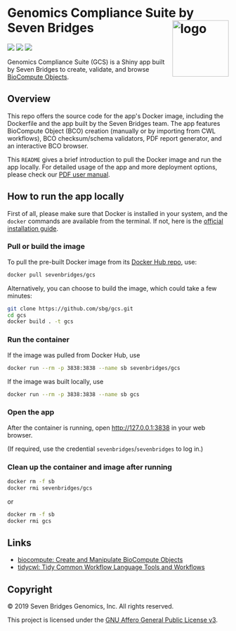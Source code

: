 # Genomics Compliance Suite by Seven Bridges <a href="https://www.sevenbridges.com"><img src="https://raw.githubusercontent.com/sbg/gcs/master/logo.png" align="right" alt="logo" height="128" width="128" /></a>

[![](https://img.shields.io/docker/cloud/build/sevenbridges/gcs.svg)](https://hub.docker.com/r/sevenbridges/gcs/builds)
[![](https://images.microbadger.com/badges/version/sevenbridges/gcs.svg)](https://microbadger.com/images/sevenbridges/gcs)
[![](https://img.shields.io/docker/pulls/sevenbridges/gcs.svg)](https://hub.docker.com/r/sevenbridges/gcs)

Genomics Compliance Suite (GCS) is a Shiny app built by Seven Bridges to create, validate, and browse [BioCompute Objects](https://biocomputeobject.org/).

## Overview

This repo offers the source code for the app's Docker image, including the Dockerfile and the app built by the Seven Bridges team. The app features BioCompute Object (BCO) creation (manually or by importing from CWL workflows), BCO checksum/schema validators, PDF report generator, and an interactive BCO browser.

This `README` gives a brief introduction to pull the Docker image and run the app locally. For detailed usage of the app and more deployment options, please check our [PDF user manual](https://sbg.github.io/gcs/gcs-user-manual.pdf).

## How to run the app locally

First of all, please make sure that Docker is installed in your system, and the `docker` commands are available from the terminal. If not, here is the [official installation guide](https://docs.docker.com/install/).

### Pull or build the image

To pull the pre-built Docker image from its [Docker Hub repo](https://hub.docker.com/r/sevenbridges/gcs), use:

```bash
docker pull sevenbridges/gcs
```

Alternatively, you can choose to build the image, which could take a few minutes:

```bash
git clone https://github.com/sbg/gcs.git
cd gcs
docker build . -t gcs
```

### Run the container

If the image was pulled from Docker Hub, use

```bash
docker run --rm -p 3838:3838 --name sb sevenbridges/gcs
```

If the image was built locally, use

```bash
docker run --rm -p 3838:3838 --name sb gcs
```

### Open the app

After the container is running, open http://127.0.0.1:3838 in your web browser.

(If required, use the credential `sevenbridges`/`sevenbridges` to log in.)

### Clean up the container and image after running

```bash
docker rm -f sb
docker rmi sevenbridges/gcs
```

or

```bash
docker rm -f sb
docker rmi gcs
```

## Links

- [biocompute: Create and Manipulate BioCompute Objects](https://cran.r-project.org/package=biocompute)
- [tidycwl: Tidy Common Workflow Language Tools and Workflows](https://cran.r-project.org/package=tidycwl)

## Copyright

© 2019 Seven Bridges Genomics, Inc. All rights reserved.

This project is licensed under the [GNU Affero General Public License v3](LICENSE).
